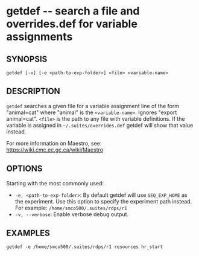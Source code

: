 getdef -- search a file and overrides.def for variable assignments
=============================================

## SYNOPSIS

`getdef [-v] [-e <path-to-exp-folder>] <file> <variable-name>`

## DESCRIPTION

`getdef` searches a given file for a variable assignment line of the form "animal=cat" where "animal" is the `<variable-name>`. Ignores "export animal=cat". `<file>` is the path to any file with variable definitions. If the variable is assigned in `~/.suites/overrides.def` getdef will show that value instead.

For more information on Maestro, see: https://wiki.cmc.ec.gc.ca/wiki/Maestro

## OPTIONS

Starting with the most commonly used:

* `-e, <path-to-exp-folder>`: By default getdef will use `SEQ_EXP_HOME` as the experiment. Use this option to specify the experiment path instead. For example: `/home/smco500/.suites/rdps/r1`
* `-v, --verbose`: Enable verbose debug output.

## EXAMPLES

```
getdef -e /home/smco500/.suites/rdps/r1 resources hr_start
```
